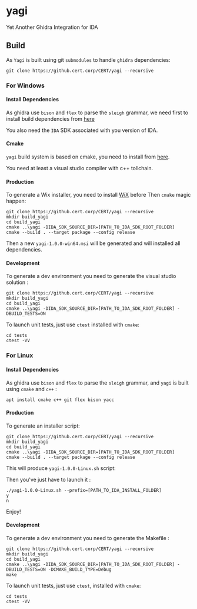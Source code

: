 # yagi
Yet Another Ghidra Integration for IDA

## Build

As `Yagi` is built using git `submodules` to handle `ghidra` dependencies:
```
git clone https://github.cert.corp/CERT/yagi --recursive
```

### For Windows

#### Install Dependencies

As ghidra use `bison` and `flex` to parse  the `sleigh` grammar, we need first to install build dependencies from [here](https://github.com/lexxmark/winflexbison/releases/tag/v2.5.24)

You also need the `IDA` SDK associated with you version of IDA.

#### Cmake

`yagi` build system is based on cmake, you need to install from [here](https://github.com/Kitware/CMake/releases/download/v3.20.4/cmake-3.20.4-windows-x86_64.msi).

You need at least a visual studio compiler with c++ tollchain.

#### Production

To generate a Wix installer, you need to install [WiX](http://wixtoolset.org/releases/v3.11.1/stable) before
Then `cmake` magic happen:

```
git clone https://github.cert.corp/CERT/yagi --recursive
mkdir build_yagi
cd build_yagi
cmake ..\yagi -DIDA_SDK_SOURCE_DIR=[PATH_TO_IDA_SDK_ROOT_FOLDER]
cmake --build . --target package --config release
```

Then a new `yagi-1.0.0-win64.msi` will be generated and will installed all dependencies.

#### Development

To generate a dev environment you need to generate the visual studio solution :

```
git clone https://github.cert.corp/CERT/yagi --recursive
mkdir build_yagi
cd build_yagi
cmake ..\yagi -DIDA_SDK_SOURCE_DIR=[PATH_TO_IDA_SDK_ROOT_FOLDER] -DBUILD_TESTS=ON
```

To launch unit tests, just use `ctest` installed with `cmake`:

```
cd tests
ctest -VV
```

### For Linux

#### Install Dependencies

As ghidra use `bison` and `flex` to parse  the `sleigh` grammar, and `yagi` is built using `cmake` and `c++` :

```
apt install cmake c++ git flex bison yacc
```

#### Production

To generate an installer script:

```
git clone https://github.cert.corp/CERT/yagi --recursive
mkdir build_yagi
cd build_yagi
cmake ..\yagi -DIDA_SDK_SOURCE_DIR=[PATH_TO_IDA_SDK_ROOT_FOLDER]
cmake --build . --target package --config release
```

This will produce `yagi-1.0.0-Linux.sh` script:

Then you've just have to launch it :

```
./yagi-1.0.0-Linux.sh --prefix=[PATH_TO_IDA_INSTALL_FOLDER]
y
n
```

Enjoy!

#### Development

To generate a dev environment you need to generate the Makefile :

```
git clone https://github.cert.corp/CERT/yagi --recursive
mkdir build_yagi
cd build_yagi
cmake ..\yagi -DIDA_SDK_SOURCE_DIR=[PATH_TO_IDA_SDK_ROOT_FOLDER] -DBUILD_TESTS=ON -DCMAKE_BUILD_TYPE=Debug
make
```

To launch unit tests, just use `ctest`, installed with `cmake`:

```
cd tests
ctest -VV
```